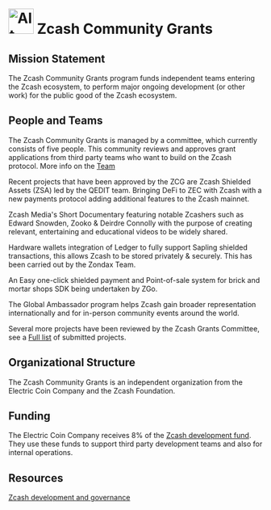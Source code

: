 # <img src="https://i.ibb.co/870wzGW/image-2024-02-03-165944364.png" alt="Alt Text" width="50"/>  Zcash Community Grants

## Mission Statement

The Zcash Community Grants program funds independent teams entering the Zcash ecosystem, to perform major ongoing development (or other work) for the public good of the Zcash ecosystem. 

## People and Teams

The Zcash Community Grants is managed by a committee, which currently consists of five people. This community reviews and approves grant applications from third party teams who want to build on the Zcash protocol. More info on the [Team](https://zcashcommunitygrants.org/committee/)

Recent projects that have been approved by the ZCG are Zcash Shielded Assets (ZSA)  led by the QEDIT team. Bringing DeFi to ZEC with Zcash with a new payments protocol adding additional features to the Zcash mainnet. 

Zcash Media's Short Documentary featuring notable Zcashers such as Edward Snowden, Zooko & Deirdre Connolly with the purpose of creating relevant, entertaining and educational videos to be widely shared. 

Hardware wallets integration of Ledger to fully support Sapling shielded transactions, this allows Zcash to be stored privately & securely. This has been carried out by the Zondax Team. 

An Easy one-click shielded payment and Point-of-sale system for brick and mortar shops SDK being undertaken by ZGo. 

The Global Ambassador program helps Zcash gain broader representation internationally and for in-person community events around the world. 

Several more projects have been reviewed by the Zcash Grants Committee, see a [Full list](https://zcashgrants.org/gallery/25215916-53ea-4041-a3b2-6d00c487917d) of submitted projects.

## Organizational Structure

The Zcash Community Grants is an independent organization from the Electric Coin Company and the Zcash Foundation. 

## Funding

The Electric Coin Company receives 8% of the [Zcash development fund](https://zips.z.cash/zip-1014). They use these funds to support third party development teams and also for internal operations.

## Resources

[Zcash development and governance](https://z.cash/zcash-development-and-governance/)
